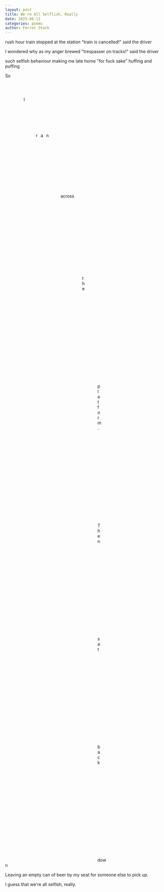 ```yaml
---
layout: post
title: We're All Selflish, Really
date: 2025-06-11
categories: poems
author: Ferret Stack
---
```

rush hour train
stopped at the station
"train is cancelled!"
said the driver

I wondered why
as my anger brewed
"trespasser on tracks!"
said the driver

such selfish behaviour
making me late home
"for fuck sake"
huffing and puffing

So
<p style="margin:60px;">I</p>
<p style="margin:100px; letter-spacing:10">ran</p>
<p style="margin:180px;">across</p>
<p style="margin:250px;">the</p>
<p style="margin:300px;">platform.</p>
<p style="margin:300px;">Then</p>
<p style="margin:300px;">sat</p>
<p style="margin:300px;">back</p>
<span style="margin:300px;">down</span>

Leaving an empty can of beer by my seat for someone else to pick up.

I guess that we're all selfish, really.
